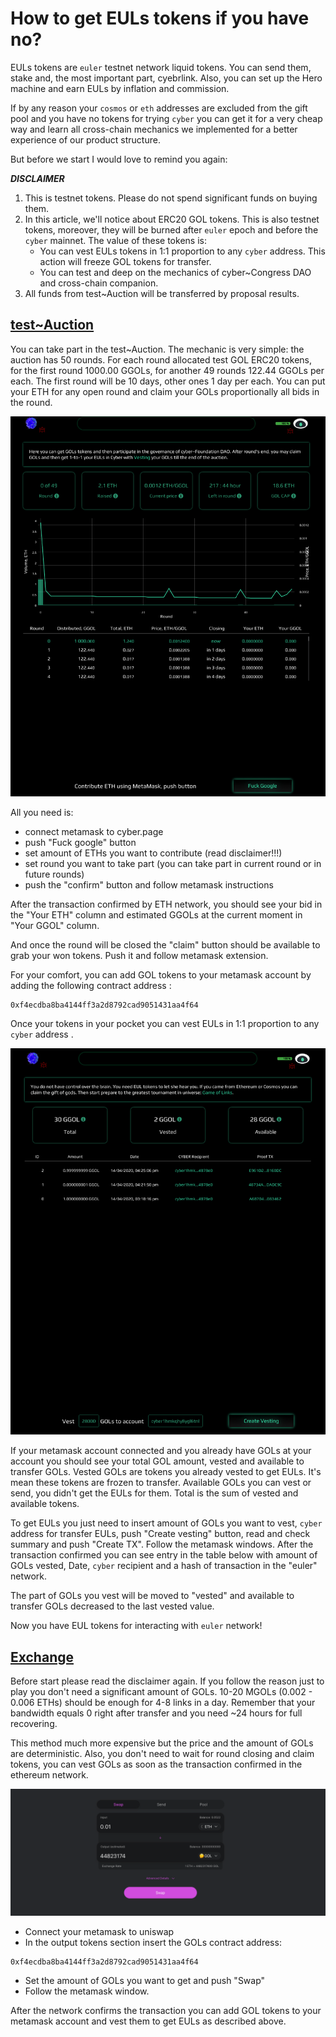 # How to get EULs tokens if you have no?

EULs tokens are `euler` testnet network liquid tokens. You can send them, stake and, the most important part, cyebrlink. Also, you can set up the Hero machine and earn EULs by inflation and commission. 

If by any reason your `cosmos` or `eth` addresses are excluded from the gift pool and you have no tokens for trying `cyber` you can get it for a very cheap way and learn all cross-chain mechanics we implemented for a better experience of our product structure.

But before we start I would love to remind you again:

***DISCLAIMER***

1. This is testnet tokens. Please do not spend significant funds on buying them.
2. In this article, we'll notice about ERC20 GOL tokens. This is also testnet tokens, moreover, they will be burned after `euler` epoch and before the `cyber` mainnet. The value of these tokens is:
    - You can vest  EULs tokens in 1:1 proportion to any `cyber` address. This action will freeze GOL tokens for transfer.  
    - You can test and deep on the mechanics of cyber~Congress DAO and cross-chain companion.
3. All funds from test~Auction will be transferred by proposal results.

## [test~Auction](https://cyber.page/auction)

You can take part in the test~Auction. The mechanic is very simple: the auction has 50 rounds. For each round allocated test GOL ERC20 tokens, for the first round 1000.00 GGOLs, for another 49 rounds 122.44 GGOLs per each. The first round will be 10 days, other ones 1 day per each. You can put your ETH for any open round and claim your GOLs proportionally all bids in the round.

![auction_main_page](./auction.png)

All you need is:

- connect metamask to cyber.page
- push "Fuck google" button
- set amount of ETHs you want to contribute (read disclaimer!!!)
- set round you want to take part (you can take part in current round or in future rounds)
- push the "confirm" button and follow metamask instructions

After the transaction confirmed by ETH network, you should see your bid in the "Your ETH" column and estimated GGOLs at the current moment in "Your GGOL" column.

And once the round will be closed the "claim" button should be available to grab your won tokens. Push it and follow metamask extension. 

For your comfort, you can add GOL tokens to your metamask account by adding the following contract address :

```
0xf4ecdba8ba4144ff3a2d8792cad9051431aa4f64
```

Once your tokens in your pocket you can vest EULs in 1:1 proportion to any `cyber` address .

![vesting_app](./vesting.png)

If your metamask account connected and you already have GOLs at your account you should see your total GOL amount, vested and available to transfer GOLs. Vested GOLs are tokens you already vested to get EULs. It's mean these tokens are frozen to transfer. Available GOLs you can vest or send, you didn't get the EULs for them. Total is the sum of vested and available tokens.

To get EULs you just need to insert amount of GOLs you want to vest,  `cyber` address for transfer EULs, push "Create vesting" button, read and check summary and push "Create TX". Follow the metamask windows. After the transaction confirmed you can see entry in the table below with amount of GOLs vested, Date, `cyber` recipient and a hash of transaction in the "euler" network. 

The part of GOLs you vest will be moved to "vested" and available to transfer GOLs decreased to the last vested value. 

Now you have EUL tokens for interacting with `euler` network!

## [Exchange](https://uniswap.exchange/swap)

Before start please read the disclaimer again. If you follow the reason just to play you don't need a significant amount of GOLs. 10-20 MGOLs (0.002 - 0.006 ETHs) should be enough for 4-8 links in a day. Remember that your bandwidth equals 0 right after transfer and you need ~24 hours for full recovering.

This method much more expensive but the price and the amount of GOLs are deterministic. Also, you don't need to wait for round closing and claim tokens, you can vest GOLs as soon as the transaction confirmed in the ethereum network.  

![uniswap](./uniswap.png)

- Connect your metamask to uniswap
- In the output tokens section insert the GOLs contract address:

```
0xf4ecdba8ba4144ff3a2d8792cad9051431aa4f64
```

- Set the amount of GOLs you want to get and push "Swap"
- Follow the metamask window. 

After the network confirms the transaction you can add GOL tokens to your metamask account and vest them to get EULs as described above.